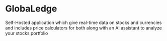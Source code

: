 # GlobaLedge
Self-Hosted application which give real-time data on stocks and currencies and includes price calculators for both along with an AI assistant to analyze your stocks portfolio

